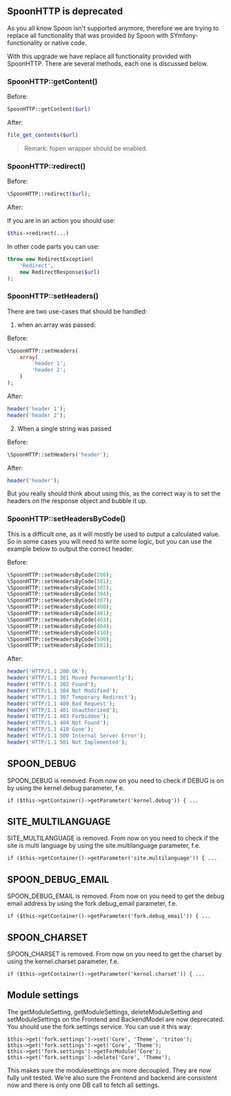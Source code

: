 ## SpoonHTTP is deprecated

As you all know Spoon isn't supported anymore, therefore we are trying to
replace all functionality that was provided by Spoon with SYmfony-functionality
or native code.

With this upgrade we have replace all functionality provided with SpoonHTTP.
There are several methods, each one is discussed below.

### SpoonHTTP::getContent()

Before:

```php
SpoonHTTP::getContent($url)
```

After:

```php
file_get_contents($url)
```

> Remark: fopen wrapper should be enabled.

### SpoonHTTP::redirect()

Before:

```php
\SpoonHTTP::redirect($url);
```

After:

If you are in an action you should use:

```php
$this->redirect(...)
```

In other code parts you can use:

```php
throw new RedirectException(
    'Redirect',
    new RedirectResponse($url)
);
```

### SpoonHTTP::setHeaders()

There are two use-cases that should be handled:

1. when an array was passed:

Before:

```php
\SpoonHTTP::setHeaders(
    array(
        'header 1';
        'header 2';
    )
);
```

After:

```php
header('header 1');
header('header 2');
```

2. When a single string was passed

Before:

```php
\SpoonHTTP::setHeaders('header');
```

After:

```php
header('header');
```

But you really should think about using this, as the correct way is to set the
headers on the response object and bubble it up.

### SpoonHTTP::setHeadersByCode()

This is a difficult one, as it will mostly be used to output a calculated value.
So in some cases you will need to write some logic, but you can use the example
below to output the correct header.

Before:

```php
\SpoonHTTP::setHeadersByCode(200);
\SpoonHTTP::setHeadersByCode(301);
\SpoonHTTP::setHeadersByCode(302);
\SpoonHTTP::setHeadersByCode(304);
\SpoonHTTP::setHeadersByCode(307);
\SpoonHTTP::setHeadersByCode(400);
\SpoonHTTP::setHeadersByCode(401);
\SpoonHTTP::setHeadersByCode(403);
\SpoonHTTP::setHeadersByCode(404);
\SpoonHTTP::setHeadersByCode(410);
\SpoonHTTP::setHeadersByCode(500);
\SpoonHTTP::setHeadersByCode(501);
```

After:

```php
header('HTTP/1.1 200 OK');
header('HTTP/1.1 301 Moved Permanently');
header('HTTP/1.1 302 Found');
header('HTTP/1.1 304 Not Modified');
header('HTTP/1.1 307 Temporary Redirect');
header('HTTP/1.1 400 Bad Request');
header('HTTP/1.1 401 Unauthorized');
header('HTTP/1.1 403 Forbidden');
header('HTTP/1.1 404 Not Found');
header('HTTP/1.1 410 Gone');
header('HTTP/1.1 500 Internal Server Error');
header('HTTP/1.1 501 Not Implemented');
```

## SPOON_DEBUG

SPOON_DEBUG is removed. From now on you need to check if DEBUG is on by using the kernel.debug parameter, f.e.

	if ($this->getContainer()->getParameter('kernel.debug')) { ...

## SITE_MULTILANGUAGE

SITE_MULTILANGUAGE is removed. From now on you need to check if the site is multi language by using the site.multilanguage parameter, f.e.

	if ($this->getContainer()->getParameter('site.multilanguage')) { ...

## SPOON_DEBUG_EMAIL

SPOON_DEBUG_EMAIL is removed. From now on you need to get the debug email address by using the fork.debug_email parameter, f.e.

	if ($this->getContainer()->getParameter('fork.debug_email')) { ...

## SPOON_CHARSET

SPOON_CHARSET is removed. From now on you need to get the charset by using the kernel.charset parameter, f.e.

	if ($this->getContainer()->getParameter('kernel.charset')) { ...

## Module settings

The getModuleSetting, getModuleSettings, deleteModuleSetting and setModuleSettings on the Frontend and BackendModel are now deprecated. You should use the fork.settings service. You can use it this way:

    $this->get('fork.settings')->set('Core', 'Theme', 'triton');
    $this->get('fork.settings')->get('Core', 'Theme');
    $this->get('fork.settings')->getForModule('Core');
    $this->get('fork.settings')->delete('Core', 'Theme');

This makes sure the modulesettings are more decoupled. They are now fully unit tested. We're also sure the Frontend and backend are consistent now and there is only one DB call to fetch all settings.
